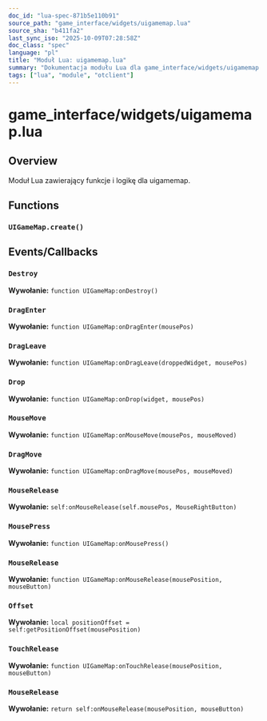 ```yaml
---
doc_id: "lua-spec-871b5e110b91"
source_path: "game_interface/widgets/uigamemap.lua"
source_sha: "b411fa2"
last_sync_iso: "2025-10-09T07:28:58Z"
doc_class: "spec"
language: "pl"
title: "Moduł Lua: uigamemap.lua"
summary: "Dokumentacja modułu Lua dla game_interface/widgets/uigamemap.lua"
tags: ["lua", "module", "otclient"]
---
```


# game_interface/widgets/uigamemap.lua

## Overview

Moduł Lua zawierający funkcje i logikę dla uigamemap.

## Functions

### `UIGameMap.create()`

## Events/Callbacks

### `Destroy`

**Wywołanie:** `function UIGameMap:onDestroy()`

### `DragEnter`

**Wywołanie:** `function UIGameMap:onDragEnter(mousePos)`

### `DragLeave`

**Wywołanie:** `function UIGameMap:onDragLeave(droppedWidget, mousePos)`

### `Drop`

**Wywołanie:** `function UIGameMap:onDrop(widget, mousePos)`

### `MouseMove`

**Wywołanie:** `function UIGameMap:onMouseMove(mousePos, mouseMoved)`

### `DragMove`

**Wywołanie:** `function UIGameMap:onDragMove(mousePos, mouseMoved)`

### `MouseRelease`

**Wywołanie:** `self:onMouseRelease(self.mousePos, MouseRightButton)`

### `MousePress`

**Wywołanie:** `function UIGameMap:onMousePress()`

### `MouseRelease`

**Wywołanie:** `function UIGameMap:onMouseRelease(mousePosition, mouseButton)`

### `Offset`

**Wywołanie:** `local positionOffset = self:getPositionOffset(mousePosition)`

### `TouchRelease`

**Wywołanie:** `function UIGameMap:onTouchRelease(mousePosition, mouseButton)`

### `MouseRelease`

**Wywołanie:** `return self:onMouseRelease(mousePosition, mouseButton)`
